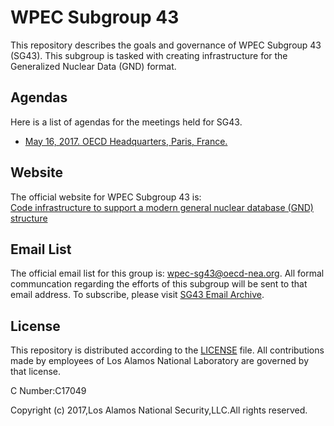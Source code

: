 # WPEC Subgroup 43
This repository describes the goals and governance of WPEC Subgroup 43 (SG43). This subgroup is tasked with creating infrastructure for the Generalized Nuclear Data (GND) format.

## Agendas
Here is a list of agendas for the meetings held for SG43.

- [May 16, 2017. OECD Headquarters, Paris, France.](https://github.com/GeneralizedNuclearData/SG43/blob/master/Agendas/May2017.md)

## Website
The official website for WPEC Subgroup 43 is:<br/>
[Code infrastructure to support a modern general nuclear database (GND) structure](https://www.oecd-nea.org/science/wpec/sg43/)

## Email List
The official email list for this group is: [wpec-sg43@oecd-nea.org](mailto:wpec-sg43@oecd-nea.org). All formal communcation regarding the efforts of this subgroup will be sent to that email address. To subscribe, please visit [SG43 Email Archive](https://www.oecd-nea.org/lists/sg43.html).

## License
This repository is distributed according to the [LICENSE](LICENSE) file. All contributions made by employees of Los Alamos National Laboratory are governed by that license.

C Number:C17049

Copyright (c) 2017,Los Alamos National Security,LLC.All rights reserved.   
